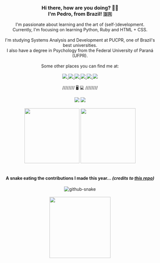 <div align="center">
    <h3>
        Hi there, how are you doing? 👋🏻 <br> I'm Pedro, from Brazil! 🇧🇷
    </h3>
    I'm passionate about learning and the art of (self-)development.
    <br>
    Currently, I'm focusing on learning Python, Ruby and HTML + CSS.
    <br>
    <br>
    I'm studying Systems Analysis and Development at PUCPR, one of Brazil's best universities. 
    <br>
    I also have a degree in Psychology from the Federal University of Paraná (UFPR). 
    <br>
    <br>
    Some other places you can find me at:
    <br>
    <br>
    <a href="https://dev.to/pwiez" target="_blank">
        <img src="https://img.shields.io/badge/Codepen-000000?style=for-the-badge&logo=codepen&logoColor=white">
    </a>
    <a href="https://dev.to/pwiez" target="_blank">
        <img src="https://img.shields.io/badge/dev.to-0A0A0A?style=for-the-badge&logo=devdotto&logoColor=white">
    </a>
    <a href="https://profile.edx.org/u/pwiez" target="_blank">
        <img src="https://img.shields.io/badge/Edx-193A3E?style=for-the-badge&logo=edx&logoColor=white&logoColor=white">
    </a>
    <a href="https://exercism.org/profiles/pwiez" target="_blank">
        <img src="https://img.shields.io/badge/Exercism-009CAB?style=for-the-badge&logo=exercism&logoColor=white">
    </a>
    <a href="https://www.linkedin.com/in/pwiez/" target="_blank">
        <img src="https://img.shields.io/badge/-LinkedIn-%230077B5?style=for-the-badge&logo=linkedin&logoColor=white">
    </a>
    <a href="https://www.researchgate.net/profile/Pedro-Wiezel" target="_blank">
        <img src="https://img.shields.io/badge/Research_Gate-00CCBB.svg?&style=for-the-badge&logo=ResearchGate&logoColor=white">
    </a>
    <br>
    <br>
    ////////  🖥️ 💻  ////////
    <br>
    <br>
    <img src="https://img.shields.io/badge/Linux_Mint-87CF3E?style=for-the-badge&logo=linux-mint&logoColor=white">
    <img src="https://img.shields.io/badge/mac%20os-000000?style=for-the-badge&logo=apple&logoColor=white">
    <br>
    <br>
</div>

<div align="center">
    <img height="180em" src="https://github-readme-stats.vercel.app/api?username=pwiez&show_icons=true&include_all_commits=true&bg_color=00000000&hide_border=true&count_private=true&text_color=3498db">
    <img height="180em" src="https://github-readme-stats.vercel.app/api/top-langs/?username=pwiez&&hide_border=true&layout=compact&langs_count=7&bg_color=00000000"/>
</div>

<br>

<h4 align="center">
    A snake eating the contributions I made this year...
    <i>
        (credits to <a href="https://github.com/Platane/snk" target="_blank">this repo</a>)
    </i>
</h4>
    
<div align="center">
    <picture>
        <source media="(prefers-color-scheme: dark)" srcset="https://raw.githubusercontent.com/pẃiez/ṕwiez/output/github-contribution-grid-snake-dark.svg" />
        <source media="(prefers-color-scheme: light)" srcset="https://raw.githubusercontent.com/pẃiez/ṕwiez/output/github-contribution-grid-snake.svg" />
        <img alt="github-snake" src="github-snake.svg" />
    </picture>
</div>

<br>

<div align="center">
    <img src='https://user-images.githubusercontent.com/5713670/87202985-820dcb80-c2b6-11ea-9f56-7ec461c497c3.gif' width='200"'>
</div>

<!---
pwiez/pwiez is a ✨ special ✨ repository because its `README.md` (this file) appears on your GitHub profile.
You can click the Preview link to take a look at your changes.
--->
